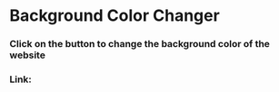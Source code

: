 # Background Color Changer

### Click on the button to change the background color of the website
### Link: 
